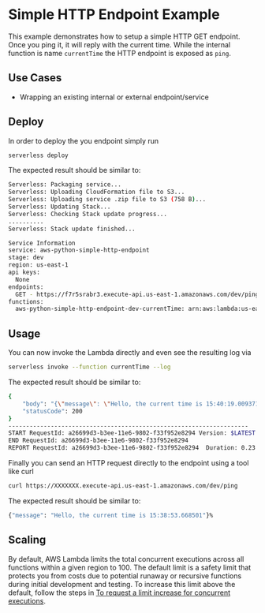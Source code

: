 <!--
title: AWS Simple HTTP Endpoint example in Python
description: This example demonstrates how to setup a simple HTTP GET endpoint. Once you ping it, it will reply with the current time.
layout: Doc
-->
# Simple HTTP Endpoint Example

This example demonstrates how to setup a simple HTTP GET endpoint. Once you ping it, it will reply with the current time. While the internal function is name `currentTime` the HTTP endpoint is exposed as `ping`.

## Use Cases

- Wrapping an existing internal or external endpoint/service

## Deploy

In order to deploy the you endpoint simply run

```bash
serverless deploy
```

The expected result should be similar to:

```bash
Serverless: Packaging service...
Serverless: Uploading CloudFormation file to S3...
Serverless: Uploading service .zip file to S3 (758 B)...
Serverless: Updating Stack...
Serverless: Checking Stack update progress...
..........
Serverless: Stack update finished...

Service Information
service: aws-python-simple-http-endpoint
stage: dev
region: us-east-1
api keys:
  None
endpoints:
  GET - https://f7r5srabr3.execute-api.us-east-1.amazonaws.com/dev/ping
functions:
  aws-python-simple-http-endpoint-dev-currentTime: arn:aws:lambda:us-east-1:377024778620:function:aws-python-simple-http-endpoint-dev-currentTime
```

## Usage

You can now invoke the Lambda directly and even see the resulting log via

```bash
serverless invoke --function currentTime --log
```

The expected result should be similar to:

```bash
{
    "body": "{\"message\": \"Hello, the current time is 15:40:19.009371\"}",
    "statusCode": 200
}
--------------------------------------------------------------------
START RequestId: a26699d3-b3ee-11e6-9802-f33f952e8294 Version: $LATEST
END RequestId: a26699d3-b3ee-11e6-9802-f33f952e8294
REPORT RequestId: a26699d3-b3ee-11e6-9802-f33f952e8294	Duration: 0.23 ms	Billed Duration: 100 ms 	Memory Size: 1024 MB	Max Memory Used: 15 MB
```

Finally you can send an HTTP request directly to the endpoint using a tool like curl

```bash
curl https://XXXXXXX.execute-api.us-east-1.amazonaws.com/dev/ping
```

The expected result should be similar to:

```bash
{"message": "Hello, the current time is 15:38:53.668501"}%  
```

## Scaling

By default, AWS Lambda limits the total concurrent executions across all functions within a given region to 100. The default limit is a safety limit that protects you from costs due to potential runaway or recursive functions during initial development and testing. To increase this limit above the default, follow the steps in [To request a limit increase for concurrent executions](http://docs.aws.amazon.com/lambda/latest/dg/concurrent-executions.html#increase-concurrent-executions-limit).
